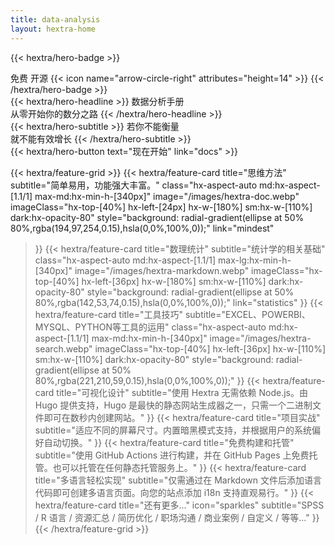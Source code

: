 ```yaml
---
title: data-analysis
layout: hextra-home
---
```


{{< hextra/hero-badge >}}
  <div class="hx-w-2 hx-h-2 hx-rounded-full hx-bg-primary-400"></div>
  <span>免费 开源</span>
  {{< icon name="arrow-circle-right" attributes="height=14" >}}
{{< /hextra/hero-badge >}}

<div class="hx-mt-6 hx-mb-6">
{{< hextra/hero-headline >}}
  数据分析手册&nbsp;<br class="sm:hx-block hx-hidden" />从零开始你的数分之路
{{< /hextra/hero-headline >}}
</div>

<div class="hx-mb-12">
{{< hextra/hero-subtitle >}}
  若你不能衡量&nbsp;<br class="sm:hx-block hx-hidden" />就不能有效增长
{{< /hextra/hero-subtitle >}}
</div>

<div class="hx-mb-6">
{{< hextra/hero-button text="现在开始" link="docs" >}}
</div>

<div class="hx-mt-6"></div>

{{< hextra/feature-grid >}}
  {{< hextra/feature-card
    title="思维方法"
    subtitle="简单易用，功能强大丰富。"
    class="hx-aspect-auto md:hx-aspect-[1.1/1] max-md:hx-min-h-[340px]"
    image="/images/hextra-doc.webp"
    imageClass="hx-top-[40%] hx-left-[24px] hx-w-[180%] sm:hx-w-[110%] dark:hx-opacity-80"
    style="background: radial-gradient(ellipse at 50% 80%,rgba(194,97,254,0.15),hsla(0,0%,100%,0));"
    link="mindest"
  >}}
  {{< hextra/feature-card
    title="数理统计"
    subtitle="统计学的相关基础"
    class="hx-aspect-auto md:hx-aspect-[1.1/1] max-lg:hx-min-h-[340px]"
    image="/images/hextra-markdown.webp"
    imageClass="hx-top-[40%] hx-left-[36px] hx-w-[180%] sm:hx-w-[110%] dark:hx-opacity-80"
    style="background: radial-gradient(ellipse at 50% 80%,rgba(142,53,74,0.15),hsla(0,0%,100%,0));"
    link="statistics"
  >}}
  {{< hextra/feature-card
    title="工具技巧"
    subtitle="EXCEL、POWERBI、MYSQL、PYTHON等工具的运用"
    class="hx-aspect-auto md:hx-aspect-[1.1/1] max-md:hx-min-h-[340px]"
    image="/images/hextra-search.webp"
    imageClass="hx-top-[40%] hx-left-[36px] hx-w-[110%] sm:hx-w-[110%] dark:hx-opacity-80"
    style="background: radial-gradient(ellipse at 50% 80%,rgba(221,210,59,0.15),hsla(0,0%,100%,0));"
  >}}
  {{< hextra/feature-card
    title="可视化设计"
    subtitle="使用 Hextra 无需依赖 Node.js。由 Hugo 提供支持，Hugo 是最快的静态网站生成器之一，只需一个二进制文件即可在数秒内创建网站。"
  >}}
  {{< hextra/feature-card
    title="项目实战"
    subtitle="适应不同的屏幕尺寸。内置暗黑模式支持，并根据用户的系统偏好自动切换。"
  >}}
  {{< hextra/feature-card
    title="免费构建和托管"
    subtitle="使用 GitHub Actions 进行构建，并在 GitHub Pages 上免费托管。也可以托管在任何静态托管服务上。"
  >}}
  {{< hextra/feature-card
    title="多语言轻松实现"
    subtitle="仅需通过在 Markdown 文件后添加语言代码即可创建多语言页面。向您的站点添加 i18n 支持直观易行。"
  >}}
  {{< hextra/feature-card
    title="还有更多..."
    icon="sparkles"
    subtitle="SPSS / R 语言 / 资源汇总 / 简历优化 / 职场沟通 / 商业案例 / 自定义 / 等等..."
  >}}
{{< /hextra/feature-grid >}}
